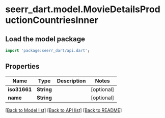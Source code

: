 # seerr_dart.model.MovieDetailsProductionCountriesInner

## Load the model package
```dart
import 'package:seerr_dart/api.dart';
```

## Properties
Name | Type | Description | Notes
------------ | ------------- | ------------- | -------------
**iso31661** | **String** |  | [optional] 
**name** | **String** |  | [optional] 

[[Back to Model list]](../README.md#documentation-for-models) [[Back to API list]](../README.md#documentation-for-api-endpoints) [[Back to README]](../README.md)



